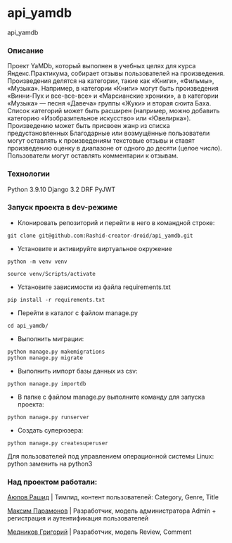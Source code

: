 # api_yamdb
api_yamdb
### Описание
Проект YaMDb, который выполнен в учебных целяx для курса Яндекс.Практикума, собирает отзывы пользователей на произведения.
Произведения делятся на категории, такие как «Книги», «Фильмы», «Музыка». Например, в категории «Книги» могут быть произведения «Винни-Пух и все-все-все» и «Марсианские хроники», а в категории «Музыка» — песня «Давеча» группы «Жуки» и вторая сюита Баха. Список категорий может быть расширен (например, можно добавить категорию «Изобразительное искусство» или «Ювелирка»).
Произведению может быть присвоен жанр из списка предустановленных
Благодарные или возмущённые пользователи могут оставлять к произведениям текстовые отзывы и ставят произведению оценку в диапазоне от одного до десяти (целое число).
Пользователи могут оставлять комментарии к отзывам.
### Технологии
Python 3.9.10
Django 3.2
DRF
PyJWT
### Запуск проекта в dev-режиме
- Клонировать репозиторий и перейти в него в командной строке:
```
git clone git@github.com:Rashid-creator-droid/api_yamdb.git
``` 
- Установите и активируйте виртуальное окружение
```
python -m venv venv
``` 
```
source venv/Scripts/activate
``` 
- Установите зависимости из файла requirements.txt
```
pip install -r requirements.txt
``` 
- Перейти в каталог с файлом manage.py
``` 
cd api_yamdb/
```
- Выполнить миграции:
```
python manage.py makemigrations
python manage.py migrate
```
- Выполнить импорт базы данных из csv:
```
python manage.py importdb
```
- В папке с файлом manage.py выполните команду для запуска проекта:
```
python manage.py runserver
```
- Создать суперюзера:
```
python manage.py createsuperuser
```
Для пользователей под управлением операционной системы Linux: python заменить на python3

### Над проектом работали:
[Аюпов Рашид](https://github.com/Rashid-creator-droid) | Тимлид, контент пользователей: Category, Genre, Title

[Максим Парамонов](https://github.com/MaximParamonov) | Разработчик, модель администратора Admin + регистрация и аутентификация пользователей

[Медников Григорий](https://github.com/Ricardo-flick) | Разработчик, модель Review, Comment